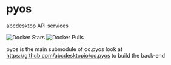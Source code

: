 # pyos
abcdesktop API services

![Docker Stars](https://img.shields.io/docker/stars/abcdesktopio/oc.pyos.svg) ![Docker Pulls](https://img.shields.io/docker/pulls/abcdesktopio/oc.pyos.svg)

pyos is the main submodule of oc.pyos
look at https://github.com/abcdesktopio/oc.pyos to build the back-end
